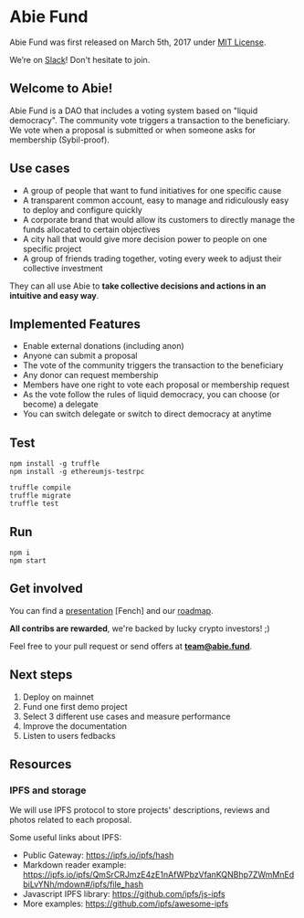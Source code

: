 # Abie Fund

Abie Fund was first released on March 5th, 2017 under [MIT License](https://github.com/AbieFund/abie/blob/master/LICENSE).

We’re on [Slack](http://slack.abie.fund)! Don't hesitate to join.

## Welcome to Abie!

Abie Fund is a DAO that includes a voting system based on "liquid democracy". The community vote triggers a transaction to the beneficiary. We vote when a proposal is submitted or when someone asks for membership (Sybil-proof).

## Use cases

* A group of people that want to fund initiatives for one specific cause
* A transparent common account, easy to manage and ridiculously easy to deploy and configure quickly
* A corporate brand that would allow its customers to directly manage the funds allocated to certain objectives
* A city hall that would give more decision power to people on one specific project
* A group of friends trading together, voting every week to adjust their collective investment

They can all use Abie to **take collective decisions and actions in an intuitive and easy way**.

## Implemented Features

* Enable external donations (including anon)
* Anyone can submit a proposal
* The vote of the community triggers the transaction to the beneficiary
* Any donor can request membership
* Members have one right to vote each proposal or membership request
* As the vote follow the rules of liquid democracy, you can choose (or become) a delegate
* You can switch delegate or switch to direct democracy at anytime

## Test

```
npm install -g truffle
npm install -g ethereumjs-testrpc
```

```
truffle compile
truffle migrate
truffle test
```

## Run

```
npm i
npm start
```

## Get involved

You can find a [presentation](http://prez.abie.fund) [Fench] and our [roadmap](http://slack.abie.fund).

**All contribs are rewarded**, we're backed by lucky crypto investors! ;) 

Feel free to your pull request or send offers at **team@abie.fund**.

## Next steps

1. Deploy on mainnet
2. Fund one first demo project
3. Select 3 different use cases and measure performance
4. Improve the documentation
5. Listen to users fedbacks

## Resources 

### IPFS and storage

We will use IPFS protocol to store projects' descriptions, reviews and photos related to each proposal.

Some useful links about IPFS:

* Public Gateway: https://ipfs.io/ipfs/hash
* Markdown reader example: https://ipfs.io/ipfs/QmSrCRJmzE4zE1nAfWPbzVfanKQNBhp7ZWmMnEdbiLvYNh/mdown#/ipfs/file_hash
* Javascript IPFS library: https://github.com/ipfs/js-ipfs
* More examples: https://github.com/ipfs/awesome-ipfs
